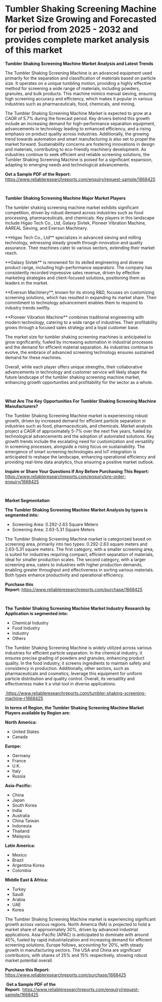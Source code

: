 <p><h1>Tumbler Shaking Screening Machine Market Size Growing and Forecasted for period from 2025 - 2032 and provides complete market analysis of this market</h1></p><p><strong>Tumbler Shaking Screening Machine Market Analysis and Latest Trends</strong></p>
<p><p>The Tumbler Shaking Screening Machine is an advanced equipment used primarily for the separation and classification of materials based on particle size. It operates on a unique tumbling motion, providing a highly effective method for screening a wide range of materials, including powders, granules, and bulk products. This machine mimics manual sieving, ensuring high screening accuracy and efficiency, which makes it popular in various industries such as pharmaceuticals, food, chemicals, and mining.</p><p>The Tumbler Shaking Screening Machine Market is expected to grow at a CAGR of 5.7% during the forecast period. Key drivers behind this growth include an increasing demand for high-performance separation equipment, advancements in technology leading to enhanced efficiency, and a rising emphasis on product quality across industries. Additionally, the growing trend towards automation and smart manufacturing is also set to propel the market forward. Sustainability concerns are fostering innovations in design and materials, contributing to eco-friendly machinery development. As industries continue to seek efficient and reliable screening solutions, the Tumbler Shaking Screening Machine is poised for a significant expansion, adapting to emerging needs and technological advancements.</p></p>
<p><strong>Get a Sample PDF of the Report:&nbsp;</strong> <a href="https://www.reliableresearchreports.com/enquiry/request-sample/1668425?utm_campaign=3056&utm_medium=2&utm_source=Github&utm_content=ia&utm_term=12042025&utm_id=tumbler-shaking-screening-machine">https://www.reliableresearchreports.com/enquiry/request-sample/1668425</a></p>
<p>&nbsp;</p>
<p><strong>Tumbler Shaking Screening Machine Major Market Players</strong></p>
<p><p>The tumbler shaking screening machine market exhibits significant competition, driven by robust demand across industries such as food processing, pharmaceuticals, and chemicals. Key players in this landscape include Higao Tech Co., Ltd, Galaxy Sivtek, Pioneer Vibration Machine, AAREAL Sieving, and Eversun Machinery.</p><p>**Higao Tech Co., Ltd** specializes in advanced sieving and milling technology, witnessing steady growth through innovation and quality assurance. Their machines cater to various sectors, extending their market reach.</p><p>**Galaxy Sivtek** is renowned for its skilled engineering and diverse product range, including high-performance separators. The company has consistently recorded impressive sales revenue, driven by effective marketing strategies and client-focused solutions, positioning them as leaders in the market.</p><p>**Eversun Machinery**, known for its strong R&D, focuses on customizing screening solutions, which has resulted in expanding its market share. Their commitment to technology advancement enables them to respond to industry trends swiftly.</p><p>**Pioneer Vibration Machine** combines traditional engineering with modern technology, catering to a wide range of industries. Their profitability grows through a focused sales strategy and a loyal customer base.</p><p>The market size for tumbler shaking screening machines is anticipated to grow significantly, fueled by increasing automation in industrial processes and the demand for efficient material separation. As industries continue to evolve, the embrace of advanced screening technology ensures sustained demand for these machines.</p><p>Overall, while each player offers unique strengths, their collaborative advancements in technology and customer service will likely shape the future landscape of the tumbler shaking screening machine market, enhancing growth opportunities and profitability for the sector as a whole.</p></p>
<p>&nbsp;</p>
<p><strong>What Are The Key Opportunities For Tumbler Shaking Screening Machine Manufacturers?</strong></p>
<p><p>The Tumbler Shaking Screening Machine market is experiencing robust growth, driven by increased demand for efficient particle separation in industries such as food, pharmaceuticals, and chemicals. Market analysts project a CAGR of approximately 5-7% over the next five years, fueled by technological advancements and the adoption of automated solutions. Key growth trends include the escalating need for customization and versatility in screening processes, alongside a rising focus on sustainability. The emergence of smart screening technologies and IoT integration is anticipated to reshape the landscape, enhancing operational efficiency and providing real-time data analytics, thus ensuring a positive market outlook.</p></p>
<p><strong>Inquire or Share Your Questions If Any Before Purchasing This Report:</strong> <a href="https://www.reliableresearchreports.com/enquiry/pre-order-enquiry/1668425?utm_campaign=3056&utm_medium=2&utm_source=Github&utm_content=ia&utm_term=12042025&utm_id=tumbler-shaking-screening-machine">https://www.reliableresearchreports.com/enquiry/pre-order-enquiry/1668425</a></p>
<p>&nbsp;</p>
<p><strong>Market Segmentation</strong></p>
<p><strong>The Tumbler Shaking Screening Machine Market Analysis by types is segmented into:</strong></p>
<p><ul><li>Screening Area: 0.292-2.63 Square Meters</li><li>Screening Area: 2.63-5.31 Square Meters</li></ul></p>
<p><p>The Tumbler Shaking Screening Machine market is categorized based on screening area, primarily into two types: 0.292-2.63 square meters and 2.63-5.31 square meters. The first category, with a smaller screening area, is suited for industries requiring compact, efficient separation of materials, ideal for smaller production scales. The second category, with a larger screening area, caters to industries with higher production demands, enabling greater throughput and effectiveness in sorting various materials. Both types enhance productivity and operational efficiency.</p></p>
<p><strong>Purchase this Report:&nbsp;</strong><a href="https://www.reliableresearchreports.com/purchase/1668425?utm_campaign=3056&utm_medium=2&utm_source=Github&utm_content=ia&utm_term=12042025&utm_id=tumbler-shaking-screening-machine">https://www.reliableresearchreports.com/purchase/1668425</a></p>
<p>&nbsp;</p>
<p><strong>The Tumbler Shaking Screening Machine Market Industry Research by Application is segmented into:</strong></p>
<p><ul><li>Chemical Industry</li><li>Food Industry</li><li>Industry</li><li>Others</li></ul></p>
<p><p>The Tumbler Shaking Screening Machine is widely utilized across various industries for efficient particle separation. In the chemical industry, it ensures precise grading of powders and granules, enhancing product quality. In the food industry, it screens ingredients to maintain safety and consistency in production. Additionally, other sectors, such as pharmaceuticals and cosmetics, leverage this equipment for uniform particle distribution and quality control. Overall, its versatility and effectiveness make it a vital tool in diverse applications.</p></p>
<p><a href="https://www.reliableresearchreports.com/tumbler-shaking-screening-machine-r1668425?utm_campaign=3056&utm_medium=2&utm_source=Github&utm_content=ia&utm_term=12042025&utm_id=tumbler-shaking-screening-machine">&nbsp;https://www.reliableresearchreports.com/tumbler-shaking-screening-machine-r1668425</a></p>
<p><strong>In terms of Region, the Tumbler Shaking Screening Machine Market Players available by Region are:</strong></p>
<p>
    <p> <strong> North America: </strong>
        <ul>
            <li>United States</li>
            <li>Canada</li>
        </ul>
        </p> 
    <p> <strong> Europe: </strong>
        <ul>
            <li>Germany</li>
            <li>France</li>
            <li>U.K.</li>
            <li>Italy</li>
            <li>Russia</li>
        </ul>
        </p> 
    <p> <strong> Asia-Pacific: </strong>
        <ul>
            <li>China</li>
            <li>Japan</li>
            <li>South Korea</li>
            <li>India</li>
            <li>Australia</li>
            <li>China Taiwan</li>
            <li>Indonesia</li>
            <li>Thailand</li>
            <li>Malaysia</li>
        </ul>
        </p> 
    <p> <strong> Latin America: </strong>
        <ul>
            <li>Mexico</li>
            <li>Brazil</li>
            <li>Argentina Korea</li>
            <li>Colombia</li>
        </ul>
        </p> 
    <p> <strong> Middle East & Africa: </strong>
        <ul>
            <li>Turkey</li>
            <li>Saudi</li>
            <li>Arabia</li>
            <li>UAE</li>
            <li>Korea</li>
        </ul>
    </p>
    </p>
<p><p>The Tumbler Shaking Screening Machine market is experiencing significant growth across various regions. North America (NA) is projected to hold a market share of approximately 30%, driven by advanced industrial applications. Asia-Pacific (APAC) is anticipated to dominate with around 40%, fueled by rapid industrialization and increasing demand for efficient screening solutions. Europe follows, accounting for 20%, with steady growth in manufacturing sectors. The USA and China are significant contributors, with shares of 25% and 15% respectively, showing robust market potential overall.</p></p>
<p><strong>Purchase this Report: </strong><a href="https://www.reliableresearchreports.com/purchase/1668425?utm_campaign=3056&utm_medium=2&utm_source=Github&utm_content=ia&utm_term=12042025&utm_id=tumbler-shaking-screening-machine">https://www.reliableresearchreports.com/purchase/1668425</a></p>
<p>&nbsp;<strong>Get a Sample PDF of the Report:&nbsp;&nbsp;</strong><a href="https://www.reliableresearchreports.com/enquiry/request-sample/1668425?utm_campaign=3056&utm_medium=2&utm_source=Github&utm_content=ia&utm_term=12042025&utm_id=tumbler-shaking-screening-machine">https://www.reliableresearchreports.com/enquiry/request-sample/1668425</a></p>
<p><strong></strong></p>
<p><p></p><p></p><p></p></p>